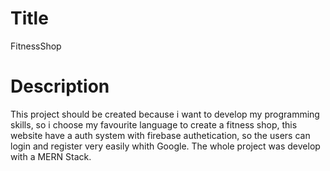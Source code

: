 # Title
FitnessShop
# Description
This project should be created because i want to develop my programming skills, so i choose my favourite language to create a fitness shop, this website have a auth system with firebase authetication, so the users can login and register very easily whith Google. The whole project was develop with a MERN Stack.
